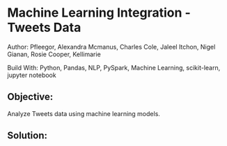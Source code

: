 # Machine Learning Integration - Tweets Data

Author: 
Pfleegor, Alexandra
Mcmanus, Charles
Cole, Jaleel
Itchon, Nigel
Gianan, Rosie
Cooper, Kellimarie

Build With: Python, Pandas,  NLP, PySpark, Machine Learning, scikit-learn, jupyter notebook 

## Objective:

Analyze Tweets data using machine learning models. 


## Solution:





